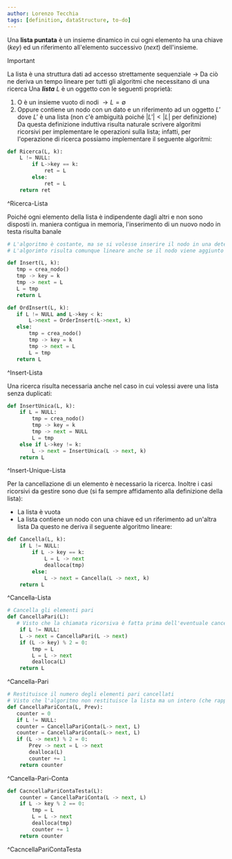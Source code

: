 ```yaml
---
author: Lorenzo Tecchia
tags: [definition, dataStructure, to-do]
---
```

Una **lista puntata** è un insieme dinamico in cui ogni elemento ha una chiave (*key*) ed un riferimento all'elemento successivo (*next*) dell'insieme.
>[!important]
> La lista è una struttura dati ad accesso strettamente sequenziale $\rightarrow$ Da ciò ne deriva un tempo lineare per tutti gli algoritmi che necessitano di una ricerca
Una ***lista*** $L$ è un oggetto con le seguenti proprietà:
1. O è un insieme vuoto di nodi $\rightarrow L = \emptyset$
2. Oppure contiene un nodo con un dato e un riferimento ad un oggetto $L'$ dove $L'$ è una lista (non c'è ambiguità poiché $|L'| < |L|$ per definizione)
Da questa definizione induttiva risulta naturale scrivere algoritmi ricorsivi per implementare le operazioni sulla lista; infatti, per l'operazione di ricerca possiamo implementare il seguente algoritmi:

```python
def Ricerca(L, k):
	L != NULL:
		if L->key == k:
			ret = L
		else:
			ret = L
	return ret
```
^Ricerca-Lista

 Poiché ogni elemento della lista è indipendente dagli altri e non sono disposti in. maniera contigua in memoria, l'inserimento di un nuovo nodo in testa risulta banale
 
 ```python
 # L'algoritmo è costante, ma se si volesse inserire il nodo in una determinata posizione (con una conseguente ricerca) in una lista costante
 # L'algorimto risulta comunque lineare anche se il nodo viene aggiunto e creato in tempo costante

def Insert(L, k):
	tmp = crea_nodo()
	tmp -> key = k
	tmp -> next = L
	L = tmp
	return L

def OrdInsert(L, k):
	if L != NULL and L->key < k:
		L->next = OrderInsert(L->next, k)
	else:
		tmp = crea_nodo()
		tmp -> key = k
		tmp -> next = L
		L = tmp
	return L
 ```
 ^Insert-Lista
 
 Una ricerca risulta necessaria anche nel caso in cui volessi avere una lista senza duplicati:
 
```python
def InsertUnica(L, k):
	if L = NULL:
		tmp = crea_nodo()
		tmp -> key = k
		tmp -> next = NULL
		L = tmp
	else if L->key != k:
		L -> next = InsertUnica(L -> next, k)
	return L
```
^Insert-Unique-Lista

Per la cancellazione di un elemento è necessario la ricerca. Inoltre i casi ricorsivi da gestire sono due (si fa sempre affidamento alla definizione della lista):
- La lista è vuota
- La lista contiene un nodo con una chiave ed un riferimento ad un'altra lista
Da questo ne deriva il seguente algoritmo lineare:

```python
def Cancella(L, k):
	if L != NULL:
		if L -> key == k:
			L = L -> next
			dealloca(tmp)
		else:
			L -> next = Cancella(L -> next, k)
	return L
```
^Cancella-Lista

```python
# Cancella gli elementi pari
def CancellaPari(L):
   # Visto che la chiamata ricorsiva è fatta prima dell'eventuale cancellazione dell'elemento, l' algoritmo praticamente andrà a cancellare gli elementi partendo dall'ultimo
	if L != NULL:
	L -> next = CancellaPari(L -> next)
	if (L -> key) % 2 = 0:
		tmp = L
		L = L -> next
		dealloca(L)
	return L
```
^Cancella-Pari

```python
# Restituisce il numero degli elementi pari cancellati
# Visto che l'algoritmo non restituisce la lista ma un intero (che rappresenta il conteggio), abbiamo bisogno oltre al nodo da cancellare anche il suo precedente, in modo da poter ricostruire ala lista
def CancellaPariConta(L, Prev):
   counter = 0
   if L != NULL: 
   counter = CancellaPariConta(L-> next, L)
   counter = CancellaPariConta(L-> next, L)
   if (L -> next) % 2 = 0:
	   Prev -> next = L -> next
	   dealloca(L)
	   counter += 1
	return counter
```
^Cancella-Pari-Conta

```python
def CacncellaPariContaTesta(L):
	counter = CancellaPariConta(L -> next, L)
	if L -> key % 2 == 0:
		tmp = L
		L = L -> next
		dealloca(tmp)
		counter += 1
	return counter
```
^CacncellaPariContaTesta
